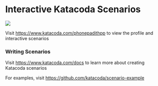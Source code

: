 # Interactive Katacoda Scenarios

[![](http://shields.katacoda.com/katacoda/phonepadithpp/count.svg)](https://www.katacoda.com/phonepadithpp "Get your profile on Katacoda.com")

Visit https://www.katacoda.com/phonepadithpp to view the profile and interactive scenarios

### Writing Scenarios
Visit https://www.katacoda.com/docs to learn more about creating Katacoda scenarios

For examples, visit https://github.com/katacoda/scenario-example
